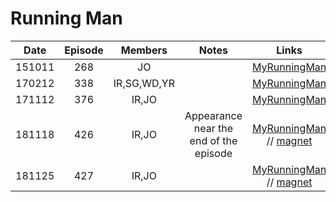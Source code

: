 # Running Man


|  Date  | Episode |   Members   |                 Notes                  |                                    Links                                    |
|:------:|:-------:|:-----------:|:--------------------------------------:|:---------------------------------------------------------------------------:|
| 151011 |   268   |     JO      |                                        |             [MyRunningMan](https://www.myrunningman.com/ep/268)             |
| 170212 |   338   | IR,SG,WD,YR |                                        |             [MyRunningMan](https://www.myrunningman.com/ep/338)             |
| 171112 |   376   |    IR,JO    |                                        |             [MyRunningMan](https://www.myrunningman.com/ep/376)             |
| 181118 |   426   |    IR,JO    | Appearance near the end of the episode | [MyRunningMan](https://www.myrunningman.com/ep/426) // [magnet][426_magnet] |
| 181125 |   427   |    IR,JO    |                                        | [MyRunningMan](https://www.myrunningman.com/ep/427) // [magnet][427_magnet] |

&#x200b;

[426_magnet]:magnet:?xt=urn:btih:d7a9cea3e104e09eb84cbcfa3264888d79081d50&dn=MyRunningMan.com%20426.mp4&tr=udp://tracker.coppersurfer.tk:6969/announce&tr=udp://tracker.internetwarriors.net:1337/announce&tr=udp://tracker.opentrackr.org:1337/announce&tr=udp://open.stealth.si:80/announce&tr=udp://mgtracker.org:6969/announce&tr=udp://tracker.tiny-vps.com:6969/announce
[427_magnet]:magnet:?xt=urn:btih:79e2ba8c7b61e8c7cdd52ef113fc32785964b675&dn=MyRunningMan.com%20427.mp4&tr=udp://tracker.coppersurfer.tk:6969/announce&tr=udp://tracker.internetwarriors.net:1337/announce&tr=udp://tracker.opentrackr.org:1337/announce&tr=udp://open.stealth.si:80/announce&tr=udp://mgtracker.org:6969/announce&tr=udp://tracker.tiny-vps.com:6969/announce